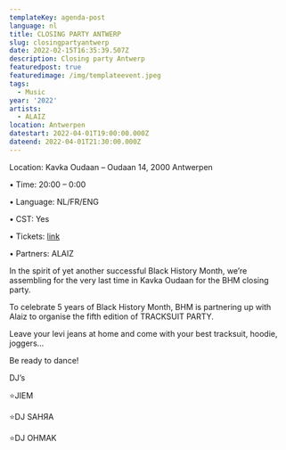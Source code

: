 ```yaml
---
templateKey: agenda-post
language: nl
title: CLOSING PARTY ANTWERP
slug: closingpartyantwerp
date: 2022-02-15T16:35:39.507Z
description: Closing party Antwerp
featuredpost: true
featuredimage: /img/templateevent.jpeg
tags:
  - Music
year: '2022'
artists:
  - ALAIZ
location: Antwerpen
datestart: 2022-04-01T19:00:00.000Z
dateend: 2022-04-01T21:30:00.000Z
---
```

Location: Kavka Oudaan – Oudaan 14, 2000 Antwerpen

•	Time: 20:00 – 0:00

•	Language: NL/FR/ENG

•	CST: Yes

•	Tickets: [link](https://www.eventbrite.be/e/bhm-x-alaiz-closing-party-tracksuit-party-tickets-306283270507)

•	Partners: ALAIZ

In the spirit of yet another successful Black History Month, we’re assembling for the very last time in Kavka Oudaan for the BHM closing party.

To celebrate 5 years of Black History Month, BHM is partnering up with Alaiz to organise the fifth edition of TRACKSUIT PARTY.

Leave your levi jeans at home and come with your best tracksuit, hoodie, joggers…

Be ready to dance!

DJ’s

⭐️JIEM

⭐️DJ SAHЯA

⭐️DJ OHMAK
